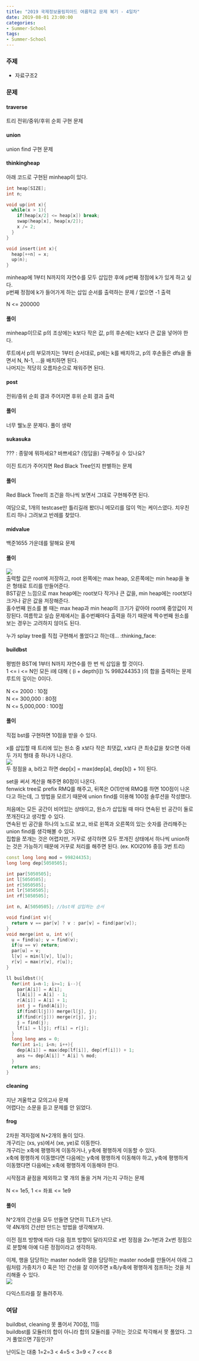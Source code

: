 ```yaml
---
title: "2019 국제정보올림피아드 여름학교 문제 복기 - 4일차"
date: 2019-08-01 23:00:00
categories:
- Summer-School
tags:
- Summer-School
---
```


### 주제
* 자료구조2

### 문제

#### traverse
트리 전위/중위/후위 순회 구현 문제

#### union
union find 구현 문제

#### thinkingheap
아래 코드로 구현된 minheap이 있다.
```cpp
int heap[SIZE];
int n;

void up(int x){
  while(x > 1){
    if(heap[x/2] <= heap[x]) break;
    swap(heap[x], heap[x/2]);
    x /= 2;
  }
}

void insert(int x){
  heap[++n] = x;
  up(n);
}
```
minheap에 1부터 N까지의 자연수를 모두 삽입한 후에 p번째 정점에 k가 있게 하고 싶다.<br>
p번째 정점에 k가 들어가게 하는 삽입 순서를 출력하는 문제 / 없으면 -1 출력

N <= 200000

#### 풀이
minheap이므로 p의 조상에는 k보다 작은 값, p의 후손에는 k보다 큰 값을 넣어야 한다.

루트에서 p의 부모까지는 1부터 순서대로, p에는 k를 배치하고, p의 후손들은 dfs을 돌면서 N, N-1, ...을 배치하면 된다.<br>
나머지는 적당히 오름차순으로 채워주면 된다.

#### post
전위/중위 순회 결과 주어지면 후위 순회 결과 출력

#### 풀이
너무 웰노운 문제다. 풀이 생략

#### sukasuka
??? : 종말에 뭐하세요? 바쁘세요? (정답을) 구해주실 수 있나요?

이진 트리가 주어지면 Red Black Tree인지 판별하는 문제

#### 풀이
Red Black Tree의 조건을 하나씩 보면서 그대로 구현해주면 된다.

여담으로, 1개의 testcase만 틀리길래 봤더니 메모리를 많이 먹는 케이스였다. 치우친 트리 하나 그려보고 반례를 찾았다.

#### midvalue
백준1655 가운데를 말해요 문제

#### 풀이
<img src = "https://i.imgur.com/qorjaes.png"><br>
출력할 값은 root에 저장하고, root 왼쪽에는 max heap, 오른쪽에는 min heap을 놓은 형태로 트리를 만들어준다.<br>
BST같은 느낌으로 max heap에는 root보다 작거나 큰 값을, min heap에는 root보다 크거나 같은 값을 저장해준다.<br>
홀수번째 원소를 볼 때는 max heap과 min heap의 크기가 같아야 root에 중앙값이 저장된다. 여름학교 실습 문제에서는 홀수번째마다 출력을 하기 때문에 짝수번째 원소를 보는 경우는 고려하지 않아도 된다.

누가 splay tree를 직접 구현해서 풀었다고 하는데... :thinking_face:

#### buildbst
평범한 BST에 1부터 N까지 자연수를 한 번 씩 삽입을 할 것이다.<br>
1 <= i <= N인 모든 i에 대해 ( (i + depth[i]) % 998244353 )의 합을 출력하는 문제<br>
루트의 깊이는 0이다.

N <= 2000 : 10점<br>
N <= 300,000 : 80점<br>
N <= 5,000,000 : 100점

#### 풀이
직접 bst를 구현하면 10점을 받을 수 있다.

x를 삽입할 때 트리에 있는 원소 중 x보다 작은 최댓값, x보다 큰 최솟값을 찾으면 아래 두 가지 형태 중 하나가 나온다.<br>
<img src = "https://i.imgur.com/RUboXG6.png"><br>
두 정점을 a, b라고 하면 dep[x] = max(dep[a], dep[b]) + 1이 된다.

set을 써서 계산을 해주면 80점이 나온다.<br>
fenwick tree로 prefix RMQ를 해주고, 뒤쪽은 O(1)만에 RMQ를 하면 100점이 나온다고 하는데, 그 방법을 모르기 때문에 union find를 이용해 100점 솔루션을 작성했다.

처음에는 모든 공간이 비어있는 상태이고, 원소가 삽입될 때 마다 연속된 빈 공간이 둘로 쪼개진다고 생각할 수 있다.<br>
연속된 빈 공간을 하나의 노드로 보고, 바로 왼쪽과 오른쪽의 있는 숫자를 관리해주는 union find를 생각해볼 수 있다.<br>
집합을 쪼개는 것은 어렵지만, 거꾸로 생각하면 모두 쪼개진 상태에서 하나씩 union하는 것은 가능하기 때문에 거꾸로 처리를 해주면 된다. (ex. KOI2016 중등 3번 트리)

```cpp
const long long mod = 998244353;
long long dep[5050505];

int par[5050505];
int l[5050505];
int r[5050505];
int lr[5050505];
int rf[5050505];

int n, A[5050505]; //bst에 삽입하는 순서

void find(int v){
  return v == par[v] ? v : par[v] = find(par[v]);
}
void merge(int u, int v){
  u = find(u); v = find(v);
  if(u == v) return;
  par[u] = v;
  l[v] = min(l[v], l[u]);
  r[v] = max(r[v], r[u]);
}

ll buildbst(){
  for(int i=n-1; i>=1; i--){
    par[A[i]] = A[i];
    l[A[i]] = A[i] - 1;
    r[A[i]] = A[i] + 1;
    int j = find(A[i]);
    if(find(l[j])) merge(l[j], j);
    if(find(r[j])) merge(r[j], j);
    j = find(j);
    lf[i] = l[j]; rf[i] = r[j];
  }
  long long ans = 0;
  for(int i=1; i<n; i++){
    dep[A[i]] = max(dep[lf[i]], dep[rf[i]]) + 1;
    ans += dep[A[i]] * A[i] % mod;
  }
  return ans;
}
```

#### cleaning
지난 겨울학교 모의고사 문제<br>
어렵다는 소문을 듣고 문제를 안 읽었다.

#### frog
2차원 격자점에 N+2개의 돌이 있다.<br>
개구리는 (xs, ys)에서 (xe, ye)로 이동한다.<br>
개구리는 x축에 평행하게 이동하거나, y축에 평행하게 이동할 수 있다.<br>
x축에 평행하게 이동했다면 다음에는 y축에 평행하게 이동해야 하고, y축에 평행하게 이동했다면 다음에는 x축에 평행하게 이동해야 한다.

시작점과 끝점을 제외하고 몇 개의 돌을 거쳐 가는지 구하는 문제

N <= 1e5, 1 <= 좌표 <= 1e9

#### 풀이
N^2개의 간선을 모두 만들면 당연히 TLE가 난다.<br>
약 4N개의 간선만 만드는 방법을 생각해보자.

이전 점프 방향에 따라 다음 점프 방향이 달라지므로 x번 정점을 2x-1번과 2x번 정점으로 분할해 아예 다른 정점이라고 생각하자.

이제, 행을 담당하는 master node와 열을 담당하는 master node를 만들어서 아래 그림처럼 가중치가 0 혹은 1인 간선을 잘 이어주면 x축/y축에 평행하게 점프하는 것을 처리해줄 수 있다.<br>
<img src = "https://i.imgur.com/85vi6IG.png">

다익스트라를 잘 돌려주자.

### 여담
buildbst, cleaning 못 풀어서 700점, 11등<br>
buildbst를 모듈러의 합이 아니라 합의 모듈러를 구하는 것으로 착각해서 못 풀었다. 그거 풀었으면 7등인가?

난이도는 대충 1=2=3 &lt; 4=5 &lt; 3=9 &lt; 7 &lt;&lt;&lt; 8
